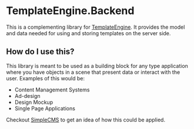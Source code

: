 # TemplateEngine.Backend

This is a complementing library for [TemplateEngine](https://github.com/AgronKabashi/TemplateEngine). 
It provides the model and data needed for using and storing templates on the server side.

## How do I use this?

This library is meant to be used as a building block for any type application where you have
objects in a scene that present data or interact with the user. Examples of this would be:

* Content Management Systems
* Ad-design
* Design Mockup
* Single Page Applications

Checkout [SimpleCMS](https://github.com/AgronKabashi/SimpleCMS) to get an idea of how this could be applied.